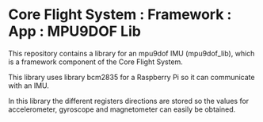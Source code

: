 # Core Flight System : Framework : App : MPU9DOF Lib

This repository contains a library for an mpu9dof IMU (mpu9dof_lib), which is a framework component of the Core Flight System.

This library uses library bcm2835 for a Raspberry Pi so it can communicate with an IMU. 

In this library the different registers directions are stored so the values for accelerometer, gyroscope and magnetometer can easily be obtained.

